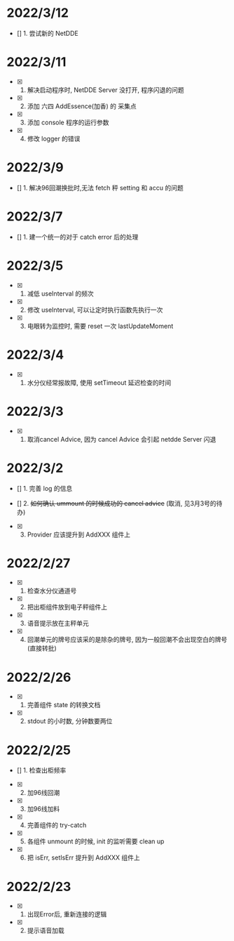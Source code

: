 # 2022/3/12

- [] 1. 尝试新的 NetDDE

# 2022/3/11

- [x] 1. 解决启动程序时, NetDDE Server 没打开, 程序闪退的问题 

- [x] 2. 添加 六四 AddEssence(加香) 的 采集点

- [x] 3. 添加 console 程序的运行参数

- [x] 4. 修改 logger 的错误

# 2022/3/9

- [] 1. 解决96回潮换批时,无法 fetch 秤 setting 和 accu 的问题

# 2022/3/7

- [] 1. 建一个统一的对于 catch error 后的处理

# 2022/3/5

- [x] 1. 减低 useInterval 的频次

- [x] 2. 修改 useInterval, 可以让定时执行函数先执行一次

- [x] 3. 电眼转为监控时, 需要 reset 一次 lastUpdateMoment

# 2022/3/4

- [x] 1. 水分仪经常报故障, 使用 setTimeout 延迟检查的时间

# 2022/3/3

- [x] 1. 取消cancel Advice, 因为 cancel Advice 会引起 netdde Server 闪退 

# 2022/3/2

- [] 1. 完善 log 的信息

- [] 2. ~~如何确认 ummount 的时候成功的 cancel advice~~ (取消, 见3月3号的待办)

- [x] 3. Provider 应该提升到 AddXXX 组件上

# 2022/2/27

- [x] 1. 检查水分仪通道号

- [x] 2. 把出柜组件放到电子秤组件上

- [x] 3. 语音提示放在主秤单元

- [x] 4. 回潮单元的牌号应该采的是除杂的牌号, 因为一般回潮不会出现空白的牌号(直接转批)

# 2022/2/26

- [x] 1. 完善组件 state 的转换文档

- [x] 2. stdout 的小时数, 分钟数要两位

# 2022/2/25

- [] 1. 检查出柜频率

- [x] 2. 加96线回潮

- [x] 3. 加96线加料

- [x] 4. 完善组件的 try-catch

- [x] 5. 各组件 unmount 的时候, init 的监听需要 clean up

- [x] 6. 把 isErr, setIsErr 提升到 AddXXX 组件上

# 2022/2/23

- [x] 1. 出现Error后, 重新连接的逻辑

- [x] 2. 提示语音加载
